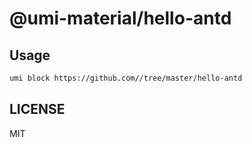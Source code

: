 # @umi-material/hello-antd



## Usage

```sh
umi block https://github.com//tree/master/hello-antd
```

## LICENSE

MIT
